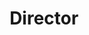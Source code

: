---
layout: post
weight: 110
name: Siang Lim
status: founder
title: Director
img: /assets/images/members/siang.png
email: wow@siang.ca
biography: >
  Siang graduated from UBC with distinction in chemical engineering and a minor in computer science. He was selected as a 2017 Faculty of Applied Science Rising Star. Siang retired as Vice-Captain of the Chem-E-Car team and is currently serving on the advisory board of UBC Envision, working closely with the team executives to help them achieve their organizational goals.
linkedin: https://www.linkedin.com/in/c-siang-lim-98535048
---